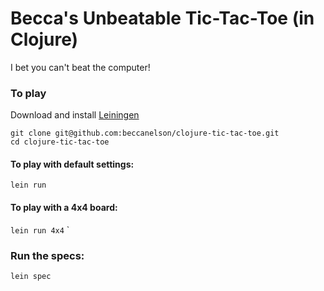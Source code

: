 # Becca's Unbeatable Tic-Tac-Toe (in Clojure)

I bet you can't beat the computer!

### To play

Download and install [Leiningen](http://leiningen.org/)

```
git clone git@github.com:beccanelson/clojure-tic-tac-toe.git
cd clojure-tic-tac-toe
```

#### To play with default settings:

`lein run`

#### To play with a 4x4 board:

`lein run 4x4`
`
### Run the specs:

`lein spec`
